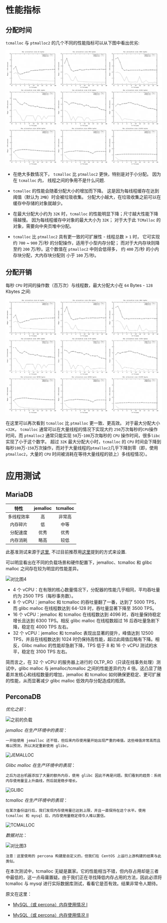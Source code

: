 # 性能指标

## 分配时间

  `tcmalloc` 与 `ptmalloc2` 的几个不同的性能指标可以从下图中看出优劣:

  ![对比图1](/pt2vstc2.png)

  * 在绝大多数情况下， `tcmalloc` 比 `ptmalloc2` 更快，特别是对于小分配。 因为在 `tcmalloc` 内， 线程之间的争用不是什么问题.

  * `tcmalloc` 的性能会随着分配大小的增加而下降。 这是因为每线程缓存在达到阈值（默认为 `2MB`）时会被垃圾收集。 分配大小越大，在垃圾收集之前可以在缓存中存储的对象就越少。
  
  * 在最大分配大小约为 `32K` 时，`tcmalloc` 的性能明显下降；尺寸越大性能下降得越慢。 因为每线程缓存中对象的最大大小为 `32K`； 对于大于此 `TCMalloc` 的对象，需要向中央页堆中分配。

  * `tcmalloc` 比 `ptmalloc2` 具有更一致的可扩展性 - 线程总数 > `1` 时， 它可实现约 `700` ~ `900` 万/秒 的分配操作，适用于小型内存分配； 而对于大内存块则降至约 `200` 万/秒。这个数值在 `ptmalloc2` 中则会低得多， 约 `400` 万/秒 的小内存块分配，大内存块分配则 小于 `100` 万/秒。
  

## 分配开销

  每秒 `CPU` 时间的操作数（百万次）与线程数，最大分配大小在 `64` Bytes - `128` Kbytes 之间:

  ![对比图2](/pt2vstc22.png)

  在这里可以再次看到 `tcmalloc` 比 `ptmalloc` 更一致、更高效。 对于最大分配大小 `<32K`， `tcmalloc` 通常可以在大量线程的情况下实现大约 `250`万次每秒的`CPU`操作时间，而 `ptmalloc2` 通常只能实现 `50`万-`100`万次每秒的 `CPU` 操作时间，很多`libc`实现了小于这个数字。 超过 `32K` 最大分配大小时，`tcmalloc` 的 `CPU` 时间会下降到每秒`100`万-`150`万次操作，而对于大量线程的`ptmalloc2`几乎下降到零（即，使用 `ptmalloc2`，大量的 `CPU` 时间被消耗在等待大量线程的锁上）多线程情况）。


# 应用测试


## MariaDB

  |特性 | jemalloc | tcmalloc|
  |:-:|:-:|:-:|
  |多线程效率 |高 | 非常高|
  |内存碎片 |低 |中等|
  |分配速度 |优秀 |优秀|
  |内存消耗 |略高 |较低|

  此基准测试来源于[这里](https://www.managedserver.eu/Improve-mysql-and-mariadb-performance-with-memory-allocators-like-jemalloc-and-tcmalloc/), 不过目前推荐用[这里](https://mariadb.com/kb/en/using-mariadb-with-tcmalloc-or-jemalloc/)提到的方式来设置.
  
  可以明显看出在不同的负载场景和硬件配置下，jemalloc、tcmalloc 和 glibc malloc 之间存在较为明显的性能差异。

  ![对比图4](/je_tc_pt.png)

  * 4 个 vCPU：在有限的核心数量情况下，分配器的性能几乎相同，平均吞吐量约为 2500 TPS（每秒事务数）。
  * 8 个 vCPU：jemalloc 和 tcmalloc 的吞吐量翻了一番，达到了 5000 TPS，而 glibc malloc 在线程数达到 64-128 时，吞吐量显著下降至 3500 TPS。
  * 16 个 vCPU：jemalloc 和 tcmalloc 在线程数达到 4096 时，吞吐量保持稳定增长且达到 6300 TPS。相反 glibc malloc 在线程数超过 16 后吞吐量急剧下降，稳定在 4000 TPS 左右。
  * 32 个 vCPU：jemalloc 和 tcmalloc 表现出显著的提升，峰值达到 12500 TPS，并且在线程数达到 1024 时仍保持高性能，超过此阈值后略有下降。相反，Glibc malloc 的性能却急剧下降，TPS 低于 8 和 16 个 vCPU 测试的水平，稳定在 3100 TPS 左右。

  简而言之，在 32 个 vCPU 的服务器上进行的 OLTP_RO（只读在线事务处理）测试中，glibc malloc 与 jemalloc/tcmalloc 之间的性能差异约为 4 倍。这凸显了随着并发核心和线程数量的增加，jemalloc 和 tcmalloc 如何确保更稳定、更可扩展的性能，从而显著减少 glibc malloc 低效内存分配造成的瓶颈。

## PerconaDB

  *优化之前*：

  ![之前的负载](/percona-before.png)

  *jemalloc 在生产环境中的表现*：

```
一开始使用 jemalloc 还不错，但后来内存使用量开始出现严重的峰值。这些峰值非常高而且难以预测，所以决定重新使用 glibc。
```  

  ![JEMALLOC](/je_in_pro.png)

  *Glibc malloc 在生产环境中的表现*：

```
之后为这台机器添加了大量的额外内存，使用 glibc 因此不再是问题。我们看到的趋势：系统内存使用量呈上升曲线，然后就是稳步增长。
```

  ![GLIBC](/pt_in_pro.png)
  
  *tcmalloc 在生产环境中的表现*：

```
在某次备份运行后，我们发现内存使用量已达到上限，并且一直保持在这个水平。使用 tcmalloc 和 mysql 后，内存使用量稳定得令人难以置信。
```

  ![TCMALLOC](/tc_in_pro.png)

  *数据对比*：

  ![对比图3](/pt_tc_je.png)

```
注意：这里使用的 percona 构建是自定义的，但我们在 CentOS 上运行上游构建的结果与此类似。
```

  在本次测试中，tcmalloc 无疑是赢家。它的性能相当不错，但内存占用却是三者中最低的，这一点毋庸置疑。由于我们正在寻找降低内存占用的方法，因此必须将 tcmalloc 与 mysql 进行实际数据库测试，看看它是否有效。结果非常令人期待。

  原文在这里：

  * [MySQL（或 percona）内存使用情况 I](https://blog.herecura.eu/blog/2020-04-23-mysql-memory-usage/)

  * [MySQL（或 percona）内存使用情况 II](https://blog.herecura.eu/blog/2020-05-12-mysql-memory-usage-in-real-life/)
